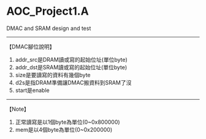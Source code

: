 # AOC_Project1.A
DMAC and SRAM design and test
***
【DMAC腳位說明】
1. addr_src是DRAM讀或寫的起始位址(單位byte)
2. addr_dst是SRAM讀或寫的起始位址(單位byte)
3. size是要讀寫的資料有幾個byte
4. d2s是指DRAM準備讓DMAC搬資料到SRAM了沒
5. start是enable
---
【Note】
1. 正常讀寫是以1個byte為單位(0~0x800000)
2. mem是以4個byte為單位(0~0x200000)
